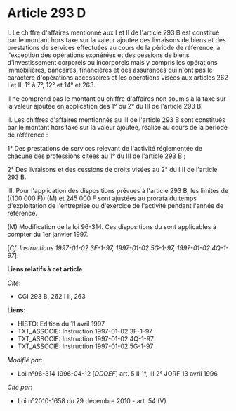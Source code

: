 # Article 293 D

I. Le chiffre d'affaires mentionné aux I et II de l'article 293 B est constitué par le montant hors taxe sur la valeur
ajoutée des livraisons de biens et des prestations de services effectuées au cours de la période de référence, à l'exception
des opérations exonérées et des cessions de biens d'investissement corporels ou incorporels mais y compris les opérations
immobilières, bancaires, financières et des assurances qui n'ont pas le caractère d'opérations accessoires et les opérations
visées aux articles 262 I et II, 1° à 7°, 12° et 14° et 263.

Il ne comprend pas le montant du chiffre d'affaires non soumis à la taxe sur la valeur ajoutée en application des 1° ou 2° du
III de l'article 293 B.

II. Les chiffres d'affaires mentionnés au III de l'article 293 B sont constitués par le montant hors taxe sur la valeur
ajoutée, réalisé au cours de la période de référence :

1° Des prestations de services relevant de l'activité réglementée de chacune des professions citées au 1° du III de l'article
293 B ;

2° Des livraisons et des cessions de droits visées au 2° du I II de l'article 293 B.

III. Pour l'application des dispositions prévues à l'article 293 B, les limites de ((100 000 F)) (M) et 245 000 F sont
ajustées au prorata du temps d'exploitation de l'entreprise ou d'exercice de l'activité pendant l'année de référence.

(M) Modification de la loi 96-314. Ces dispositions du sont applicables à compter du 1er janvier 1997.

[*Cf. Instructions 1997-01-02 3F-1-97, 1997-01-02 5G-1-97, 1997-01-02 4Q-1-97*].

**Liens relatifs à cet article**

_Cite_:

  - CGI 293 B, 262 I II, 263

**Liens**:

  - HISTO: Edition du 11 avril 1997
  - TXT_ASSOCIE: Instruction 1997-01-02 3F-1-97
  - TXT_ASSOCIE: Instruction 1997-01-02 4Q-1-97
  - TXT_ASSOCIE: Instruction 1997-01-02 5G-1-97

_Modifié par_:

  - Loi n°96-314 1996-04-12 [*DDOEF*] art. 5 II 1°, III 2° JORF 13 avril 1996

_Cité par_:

  - Loi n°2010-1658 du 29 décembre 2010 - art. 54 (V)

